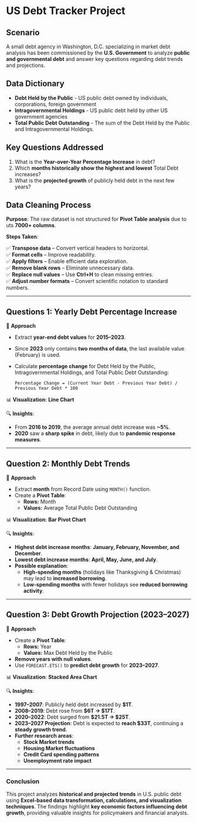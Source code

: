 # **US Debt Tracker Project**

## **Scenario**
A small debt agency in Washington, D.C. specializing in market debt analysis has been commissioned by the **U.S. Government** to analyze **public and governmental debt** and answer key questions regarding debt trends and projections.

## **Data Dictionary**
- **Debt Held by the Public** - US public debt owned by individuals, corporations, foreign government
- **Intragovernmental Holdings** - US public debt held by other US government agencies
- **Total Public Debt Outstanding** -  The sum of the Debt Held by the Public and Intragovernmental Holdings.

## **Key Questions Addressed**

1. What is the **Year-over-Year Percentage Increase** in debt?
2. Which **months historically show the highest and lowest** Total Debt increases?
3. What is the **projected growth** of publicly held debt in the next few years?

## **Data Cleaning Process**

**Purpose**: The raw dataset is not structured for **Pivot Table analysis** due to uts **7000+ columns**.

**Steps Taken**:

✅ **Transpose data** – Convert vertical headers to horizontal.  
✅ **Format cells** – Improve readability.  
✅ **Apply filters** – Enable efficient data exploration.  
✅ **Remove blank rows** – Eliminate unnecessary data.  
✅ **Replace null values** – Use **Ctrl+H** to clean missing entries.  
✅ **Adjust number formats** – Convert scientific notation to standard numbers.  

---

## **Questions 1: Yearly Debt Percentage Increase**
📌 **Approach**
- Extract **year-end debt values** for **2015–2023**.  
- Since **2023** only contains **two months of data**, the last available value (February) is used.  
- Calculate **percentage change** for Debt Held by the Public, Intragovernmental Holdings, and Total Public Debt Outstanding:

  ```
  Percentage Change = (Current Year Debt - Previous Year Debt) / Previous Year Debt * 100
  ```

📊 **Visualization**: **Line Chart**  

🔍 **Insights**:  
- From **2016 to 2019**, the average annual debt increase was **~5%**.  
- **2020** saw a **sharp spike** in debt, likely due to **pandemic response measures**.  

---

## **Question 2: Monthly Debt Trends**  
📌 **Approach**  
- Extract **month** from Record Date using `MONTH()` function.  
- Create a **Pivot Table**:  
  - **Rows:** Month  
  - **Values:** Average Total Public Debt Outstanding  

📊 **Visualization**: **Bar Pivot Chart**  

🔍 **Insights**:  
- **Highest debt increase months**: **January, February, November, and December**.  
- **Lowest debt increase months**: **April, May, June, and July**.  
- **Possible explanation**:  
  - **High-spending months** (holidays like Thanksgiving & Christmas) may lead to **increased borrowing**.  
  - **Low-spending months** with fewer holidays see **reduced borrowing activity**.  

---

## **Question 3: Debt Growth Projection (2023–2027)**  
📌 **Approach**  
- Create a **Pivot Table**:  
  - **Rows:** Year  
  - **Values:** Max Debt Held by the Public  
- **Remove years with null values**.  
- Use `FORECAST.ETS()` to **predict debt growth** for **2023–2027**.  

📊 **Visualization**: **Stacked Area Chart**  

🔍 **Insights**:  
- **1997–2007**: Publicly held debt increased by **$1T**.  
- **2008–2019**: Debt rose from **$6T → $17T**.  
- **2020–2022**: Debt surged from **$21.5T → $25T**.  
- **2023–2027 Projection**: Debt is expected to **reach $33T**, continuing a **steady growth trend**.  
- **Further research areas**:  
  - **Stock Market trends**   
  - **Housing Market fluctuations**   
  - **Credit Card spending patterns**   
  - **Unemployment rate impact**   

---

### **Conclusion**  
This project analyzes **historical and projected trends** in U.S. public debt using **Excel-based data transformation, calculations, and visualization techniques**. The findings highlight **key economic factors influencing debt growth**, providing valuable insights for policymakers and financial analysts.










